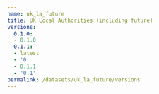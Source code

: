 ```yaml
---
name: uk_la_future
title: UK Local Authorities (including future)
versions:
  0.1.0:
  - 0.1.0
  0.1.1:
  - latest
  - '0'
  - 0.1.1
  - '0.1'
permalink: /datasets/uk_la_future/versions
---
```

